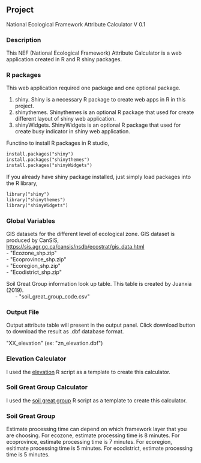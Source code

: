 ## Project 

National Ecological Framework Attribute Calculator V 0.1

### Description

This NEF (National Ecological Framework) Attribute Calculator is a web application created in R and R shiny packages.


### R packages

This web application required one package and one optional package.

1. shiny. Shiny is a necessary R package to create web apps in R in this project.
2. shinythemes. Shinythemes is an optional R package that used for create different layout of shiny web application.
3. shinyWidgets. ShinyWidgets is an optional R package that used for create busy indicator in shiny web application.

Functino to install R packages in R studio,
```html
install.packages("shiny")
install.packages("shinythemes")
install.packages("shinyWidgets")
```

If you already have shiny package installed, just simply load packages into the R library,
```html
library("shiny")
library("shinythemes")
library("shinyWidgets")
```

### Global Variables

GIS datasets for the different level of ecological zone. GIS dataset is produced by CanSIS, https://sis.agr.gc.ca/cansis/nsdb/ecostrat/gis_data.html <br />
	    - "Ecozone_shp.zip" <br />
	    - "Ecoprovince_shp.zip" <br />
	    - "Ecoregion_shp.zip" <br />
	    - "Ecodistrict_shp.zip"

Soil Great Group information look up table. This table is created by Juanxia (2019). <br />
	&nbsp; &nbsp; &nbsp; - "soil_great_group_code.csv"

### Output File

Output attribute table will present in the output panel. Click download button to download the result as .dbf database format.

"XX_elevation"
(ex: "zn_elevation.dbf")


### Elevation Calculator

I used the [elevation](https://github.com/acgis-zhan0701/testreadme) R script as a template to create this calculator.

### Soil Great Group Calculator

I used the [soil great group](https://github.com/acgis-zhan0701/testreadme) R script as a template to create this calculator.

### Soil Great Group


Estimate processing time can depend on which framework layer that you are choosing.
For ecozone, estimate processing time is 8 minutes.
For ecoprovince, estimate processing time is 7 minutes.
For ecoregion, esitimate processing time is 5 minutes.
For ecodistrict, estimate processing time is 5 minutes.
